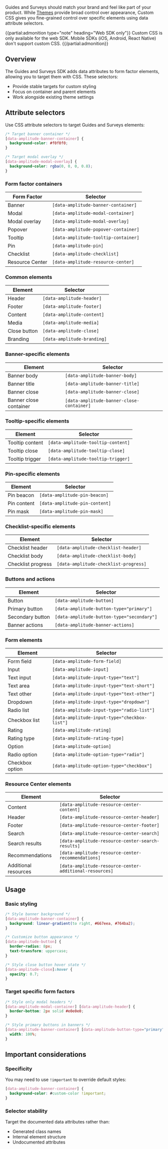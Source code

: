 Guides and Surveys should match your brand and feel like part of your product. While [Themes](/docs/guides-and-surveys/themes) provide broad control over appearance, Custom CSS gives you fine-grained control over specific elements using data attribute selectors.

{{partial:admonition type="note" heading="Web SDK only"}}
Custom CSS is only available for the web SDK. Mobile SDKs (iOS, Android, React Native) don't support custom CSS.
{{/partial:admonition}}

## Overview

The Guides and Surveys SDK adds data attributes to form factor elements, allowing you to target them with CSS. These selectors:

- Provide stable targets for custom styling
- Focus on container and parent elements
- Work alongside existing theme settings

## Attribute selectors

Use CSS attribute selectors to target Guides and Surveys elements:

```css
/* Target banner container */
[data-amplitude-banner-container] {
  background-color: #f0f0f0;
}

/* Target modal overlay */
[data-amplitude-modal-overlay] {
  background-color: rgba(0, 0, 0, 0.8);
}
```

### Form factor containers

| Form Factor     | Selector                             |
| --------------- | ------------------------------------ |
| Banner          | `[data-amplitude-banner-container]`  |
| Modal           | `[data-amplitude-modal-container]`   |
| Modal overlay   | `[data-amplitude-modal-overlay]`     |
| Popover         | `[data-amplitude-popover-container]` |
| Tooltip         | `[data-amplitude-tooltip-container]` |
| Pin             | `[data-amplitude-pin]`               |
| Checklist       | `[data-amplitude-checklist]`         |
| Resource Center | `[data-amplitude-resource-center]`   |

### Common elements

| Element      | Selector                    |
| ------------ | --------------------------- |
| Header       | `[data-amplitude-header]`   |
| Footer       | `[data-amplitude-footer]`   |
| Content      | `[data-amplitude-content]`  |
| Media        | `[data-amplitude-media]`    |
| Close button | `[data-amplitude-close]`    |
| Branding     | `[data-amplitude-branding]` |

### Banner-specific elements

| Element                | Selector                                  |
| ---------------------- | ----------------------------------------- |
| Banner body            | `[data-amplitude-banner-body]`            |
| Banner title           | `[data-amplitude-banner-title]`           |
| Banner close           | `[data-amplitude-banner-close]`           |
| Banner close container | `[data-amplitude-banner-close-container]` |

### Tooltip-specific elements

| Element         | Selector                           |
| --------------- | ---------------------------------- |
| Tooltip content | `[data-amplitude-tooltip-content]` |
| Tooltip close   | `[data-amplitude-tooltip-close]`   |
| Tooltip trigger | `[data-amplitude-tooltip-trigger]` |

### Pin-specific elements

| Element     | Selector                       |
| ----------- | ------------------------------ |
| Pin beacon  | `[data-amplitude-pin-beacon]`  |
| Pin content | `[data-amplitude-pin-content]` |
| Pin mask    | `[data-amplitude-pin-mask]`    |

### Checklist-specific elements

| Element            | Selector                              |
| ------------------ | ------------------------------------- |
| Checklist header   | `[data-amplitude-checklist-header]`   |
| Checklist body     | `[data-amplitude-checklist-body]`     |
| Checklist progress | `[data-amplitude-checklist-progress]` |

### Buttons and actions

| Element          | Selector                                   |
| ---------------- | ------------------------------------------ |
| Button           | `[data-amplitude-button]`                  |
| Primary button   | `[data-amplitude-button-type="primary"]`   |
| Secondary button | `[data-amplitude-button-type="secondary"]` |
| Banner actions   | `[data-amplitude-banner-actions]`          |

### Form elements

| Element         | Selector                                      |
| --------------- | --------------------------------------------- |
| Form field      | `[data-amplitude-form-field]`                 |
| Input           | `[data-amplitude-input]`                      |
| Text input      | `[data-amplitude-input-type="text"]`          |
| Text area       | `[data-amplitude-input-type="text-short"]`    |
| Text other      | `[data-amplitude-input-type="text-other"]`    |
| Dropdown        | `[data-amplitude-input-type="dropdown"]`      |
| Radio list      | `[data-amplitude-input-type="radio-list"]`    |
| Checkbox list   | `[data-amplitude-input-type="checkbox-list"]` |
| Rating          | `[data-amplitude-rating]`                     |
| Rating type     | `[data-amplitude-rating-type]`                |
| Option          | `[data-amplitude-option]`                     |
| Radio option    | `[data-amplitude-option-type="radio"]`        |
| Checkbox option | `[data-amplitude-option-type="checkbox"]`     |

### Resource Center elements

| Element              | Selector                                                |
| -------------------- | ------------------------------------------------------- |
| Content              | `[data-amplitude-resource-center-content]`              |
| Header               | `[data-amplitude-resource-center-header]`               |
| Footer               | `[data-amplitude-resource-center-footer]`               |
| Search               | `[data-amplitude-resource-center-search]`               |
| Search results       | `[data-amplitude-resource-center-search-results]`       |
| Recommendations      | `[data-amplitude-resource-center-recommendations]`      |
| Additional resources | `[data-amplitude-resource-center-additional-resources]` |

## Usage

### Basic styling

```css
/* Style banner background */
[data-amplitude-banner-container] {
  background: linear-gradient(to right, #667eea, #764ba2);
}

/* Customize button appearance */
[data-amplitude-button] {
  border-radius: 8px;
  text-transform: uppercase;
}

/* Style close button hover state */
[data-amplitude-close]:hover {
  opacity: 0.7;
}
```

### Target specific form factors

```css
/* Style only modal headers */
[data-amplitude-modal-container] [data-amplitude-header] {
  border-bottom: 2px solid #e0e0e0;
}

/* Style primary buttons in banners */
[data-amplitude-banner-container] [data-amplitude-button-type="primary"] {
  width: 100%;
}
```

## Important considerations

### Specificity

You may need to use `!important` to override default styles:

```css
[data-amplitude-banner-container] {
  background-color: #custom-color !important;
}
```

### Selector stability

Target the documented data attributes rather than:

- Generated class names
- Internal element structure
- Undocumented attributes
